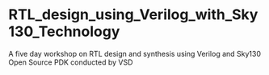 # RTL_design_using_Verilog_with_Sky130_Technology
A five day workshop on RTL design and synthesis using Verilog and Sky130 Open Source PDK conducted by VSD
